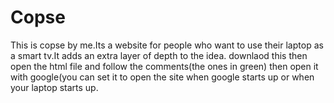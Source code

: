 # Copse
This is copse by me.Its a website  for people who want to use their laptop as a smart tv.It adds an extra layer of depth to the idea.
downlaod this then open the html file and follow the comments(the ones in green) then open it with google(you can set it to open the site when google starts up or when your laptop starts up.

